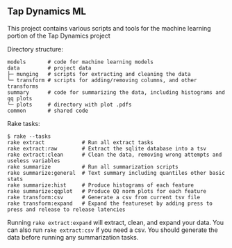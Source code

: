 ## Tap Dynamics ML

This project contains various scripts and tools for the machine learning portion of the Tap Dynamics project

Directory structure:

```
models       # code for machine learning models
data         # project data
├─ munging   # scripts for extracting and cleaning the data
└─ transform # scripts for adding/removing columns, and other transforms
summary      # code for summarizing the data, including histograms and qq plots
└─ plots     # directory with plot .pdfs
common       # shared code
```

Rake tasks:

```
$ rake --tasks
rake extract            # Run all extract tasks
rake extract:raw        # Extract the sqlite database into a tsv
rake extract:clean      # Clean the data, removing wrong attempts and useless variables
rake summarize          # Run all summarization scripts
rake summarize:general  # Text summary including quantiles other basic stats
rake summarize:hist     # Produce histograms of each feature
rake summarize:qqplot   # Produce QQ norm plots for each feature
rake transform:csv      # Generate a csv from current tsv file
rake transform:expand   # Expand the featureset by adding press to press and release to release latencies
```

Running `rake extract:expand` will extract, clean, and expand your data. You can also run `rake extract:csv` if you need a csv. You should generate the data before running any summarization tasks.
